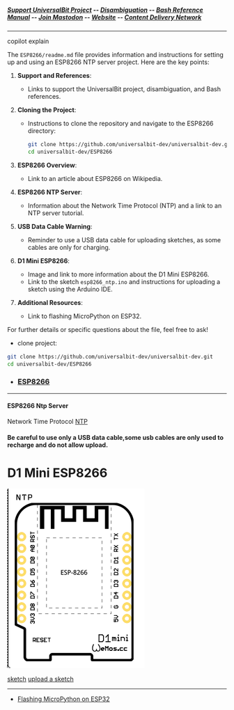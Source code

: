 ##### [Support UniversalBit Project](https://github.com/universalbit-dev/universalbit-dev/tree/main/support) -- [Disambiguation](https://en.wikipedia.org/wiki/Wikipedia:Disambiguation) -- [Bash Reference Manual](https://www.gnu.org/software/bash/manual/html_node/index.html) -- [Join Mastodon](https://mastodon.social/invite/wTHp2hSD) -- [Website](https://www.universalbit.it/) -- [Content Delivery Network](https://universalbitcdn.it/)

---
copilot explain 

The `ESP8266/readme.md` file provides information and instructions for setting up and using an ESP8266 NTP server project. Here are the key points:

1. **Support and References**:
   - Links to support the UniversalBit project, disambiguation, and Bash references.

2. **Cloning the Project**:
   - Instructions to clone the repository and navigate to the ESP8266 directory:
     ```bash
     git clone https://github.com/universalbit-dev/universalbit-dev.git
     cd universalbit-dev/ESP8266
     ```

3. **ESP8266 Overview**:
   - Link to an article about ESP8266 on Wikipedia.

4. **ESP8266 NTP Server**:
   - Information about the Network Time Protocol (NTP) and a link to an NTP server tutorial.

5. **USB Data Cable Warning**:
   - Reminder to use a USB data cable for uploading sketches, as some cables are only for charging.

6. **D1 Mini ESP8266**:
   - Image and link to more information about the D1 Mini ESP8266.
   - Link to the sketch `esp8266_ntp.ino` and instructions for uploading a sketch using the Arduino IDE.

7. **Additional Resources**:
   - Link to flashing MicroPython on ESP32.

For further details or specific questions about the file, feel free to ask!


* clone project:
```bash
git clone https://github.com/universalbit-dev/universalbit-dev.git
cd universalbit-dev/ESP8266
```


* ### [ESP8266](https://en.wikipedia.org/wiki/ESP8266)
---

#### ESP8266 Ntp Server
Network Time Protocol [NTP](https://microcontrollerslab.com/current-date-time-esp8266-nodemcu-ntp-server/)

#### Be careful to use only a USB data cable,some usb cables are only used to recharge and do not allow upload.
# D1 Mini ESP8266 

[![D1 Mini](https://github.com/universalbit-dev/universalbit-dev/blob/main/ESP8266/D1_Mini.png)](https://github.com/universalbit-dev/universalbit-dev/tree/main/ann)

[sketch](https://github.com/universalbit-dev/universalbit-dev/blob/main/ESP8266/esp8266_ntp.ino)
[upload a sketch](https://support.arduino.cc/hc/en-us/articles/4733418441116-Upload-a-sketch-in-Arduino-IDE)

---
* [Flashing MicroPython on ESP32](https://github.com/universalbit-dev/micropython)
